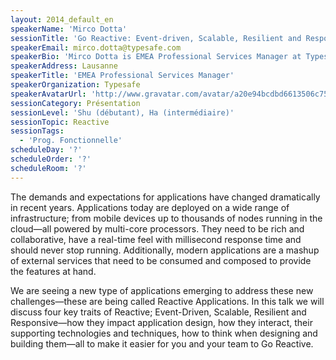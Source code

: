 ```yaml
---
layout: 2014_default_en
speakerName: 'Mirco Dotta'
sessionTitle: 'Go Reactive: Event-driven, Scalable, Resilient and Responsive Systems'
speakerEmail: mirco.dotta@typesafe.com
speakerBio: 'Mirco Dotta is EMEA Professional Services Manager at Typesafe and a long-standing contributor to the Scala IDE for Eclipse. His interests include concurrency, both OO and functional programming, software design, and testing. Mirco enjoys tweeting as @mircodotta. In his freetime, you''ll often see him next to a foosball table.'
speakerAddress: Lausanne
speakerTitle: 'EMEA Professional Services Manager'
speakerOrganization: Typesafe
speakerAvatarUrl: 'http://www.gravatar.com/avatar/a20e94bcdbd6613506c752e72209b584?size=200'
sessionCategory: Présentation
sessionLevel: 'Shu (débutant), Ha (intermédiaire)'
sessionTopic: Reactive
sessionTags:
  - 'Prog. Fonctionnelle'
scheduleDay: '?'
scheduleOrder: '?'
scheduleRoom: '?'
---
```


The demands and expectations for applications have changed dramatically in recent years. Applications today are deployed on a wide range of infrastructure; from mobile devices up to thousands of nodes running in the cloud—all powered by multi-core processors. They need to be rich and collaborative, have a real-time feel with millisecond response time and should never stop running. Additionally, modern applications are a mashup of external services that need﻿ to be consumed and composed to provide the features at hand.

We are seeing a new type of applications emerging to address these new challenges—these are being called Reactive Applications. In this talk we will discuss four key traits of Reactive; Event-Driven, Scalable, Resilient and Responsive—how they impact application design, how they interact, their supporting technologies and techniques, how to think when designing and building them—all to make it easier for you and your team to Go Reactive.
